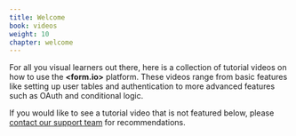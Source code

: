 ```yaml
---
title: Welcome
book: videos
weight: 10
chapter: welcome
---
```


For all you visual learners out there, here is a collection of tutorial videos on how to use the **&lt;<span class="text-primary">form</span>.<span class="text-secondary">io</span>&gt;** platform. These videos range from basic features like setting up user tables and authentication to more advanced features such as OAuth and conditional logic. 

If you would like to see a tutorial video that is not featured below, please [contact our support team](http://formio.github.io/help.form.io/support/) for recommendations.
